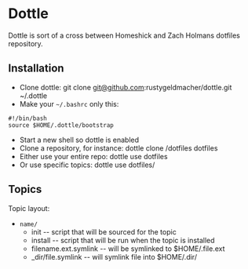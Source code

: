 # Dottle

Dottle is sort of a cross between Homeshick and Zach Holmans dotfiles repository.

## Installation

* Clone dottle:
    git clone git@github.com:rustygeldmacher/dottle.git ~/.dottle
* Make your `~/.bashrc` only this:

```
#!/bin/bash
source $HOME/.dottle/bootstrap
```

* Start a new shell so dottle is enabled
* Clone a repository, for instance:
    dottle clone <your-github-name>/dotfiles dotfiles
* Either use your entire repo:
    dottle use dotfiles
* Or use specific topics:
    dottle use dotfiles/<topic>

## Topics

Topic layout:
* `name/`
  * init -- script that will be sourced for the topic
  * install -- script that will be run when the topic is installed
  * filename.ext.symlink -- will be symlinked to $HOME/.file.ext
  *  _dir/file.symlink -- will symlink file into $HOME/.dir/
